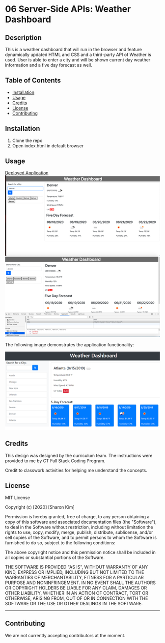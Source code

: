 # 06 Server-Side APIs: Weather Dashboard
## Description

This is a weather dashboard that will run in the browser and feature dynamically updated HTML and CSS and a third-party API of Weather is used. User is able to enter a city and will be shown current day weather information and a five day forecast as well. 

## Table of Contents
* [Installation](#installation)
* [Usage](#usage)
* [Credits](#credits)
* [License](#license)
* [Contributing](#contributing)

## Installation
1. Clone the repo
2. Open index.html in default browser

## Usage

[Deployed Application]( https://sharonkim09.github.io/gt-hw-weather-dashboard/)
![weather info](./Assets/images/screenshot.png)
![local storage](./Assets/images/localstorage.png)

The following image demonstrates the application functionality:

![weather dashboard demo](./Assets/images/06-server-side-apis-homework-demo.png)

## Credits
This design was designed by the curriculum team. The instructions were provided to me by GT Full Stack Coding Program.

Credit to classwork activities for helping me understand the concepts. 

## License
MIT License

Copyright (c) [2020] [Sharon Kim]

Permission is hereby granted, free of charge, to any person obtaining a copy
of this software and associated documentation files (the "Software"), to deal
in the Software without restriction, including without limitation the rights
to use, copy, modify, merge, publish, distribute, sublicense, and/or sell
copies of the Software, and to permit persons to whom the Software is
furnished to do so, subject to the following conditions:

The above copyright notice and this permission notice shall be included in all
copies or substantial portions of the Software.

THE SOFTWARE IS PROVIDED "AS IS", WITHOUT WARRANTY OF ANY KIND, EXPRESS OR
IMPLIED, INCLUDING BUT NOT LIMITED TO THE WARRANTIES OF MERCHANTABILITY,
FITNESS FOR A PARTICULAR PURPOSE AND NONINFRINGEMENT. IN NO EVENT SHALL THE
AUTHORS OR COPYRIGHT HOLDERS BE LIABLE FOR ANY CLAIM, DAMAGES OR OTHER
LIABILITY, WHETHER IN AN ACTION OF CONTRACT, TORT OR OTHERWISE, ARISING FROM,
OUT OF OR IN CONNECTION WITH THE SOFTWARE OR THE USE OR OTHER DEALINGS IN THE
SOFTWARE.

---

## Contributing

We are not currently accepting contributors at the moment.


